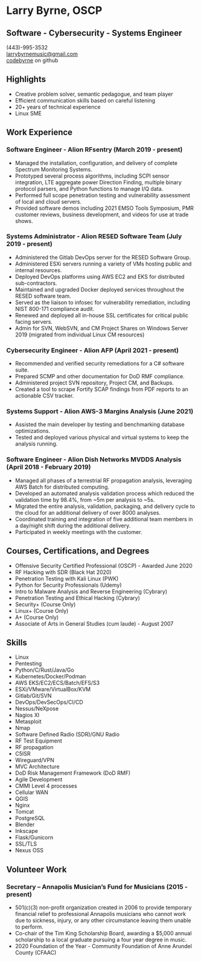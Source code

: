 # Larry Byrne, OSCP
## Software - Cybersecurity - Systems Engineer
(443)-995-3532 \
larrybyrnemusic@gmail.com \
[codebyrne](https://github.com/codebyrne) on github

## Highlights
  - Creative problem solver, semantic pedagogue, and team player
  - Efficient communication skills based on careful listening
  - 20+ years of technical experience
  - Linux SME

## Work Experience

### Software Engineer - Alion RFsentry (March 2019 - present)
  - Managed the installation, configuration, and delivery of complete Spectrum Monitoring Systems.
  - Prototyped several process algorithms, including SCPI sensor integration, LTE aggregate power Direction Finding,  multiple binary protocol parsers, and Python functions to manage I/Q data.
  - Performed full scope penetration testing and vulnerability assessment of local and cloud servers.
  - Provided software demos including 2021 EMSO Tools Symposium, PMR customer reviews, business development, and videos for use at trade shows.

### Systems Administrator - Alion RESED Software Team (July 2019 - present)
  - Administered the Gitlab DevOps server for the RESED Software Group.
  - Administered ESXi servers running a variety of VMs hosting public and internal resources.
  - Deployed DevOps platforms using AWS EC2 and EKS for distributed sub-contractors.
  - Maintained and upgraded Docker deployed services throughout the RESED software team.
  - Served as the liaison to infosec for vulnerability remediation, including NIST 800-171 compliance audit. 
  - Renewed and deployed all in-house SSL certificates for critical public facing servers.
  - Admin for SVN, WebSVN, and CM Project Shares on Windows Server 2019 (migrated from individual Linux CM resources)

### Cybersecurity Engineer - Alion AFP (April 2021 - present)
  - Recommended and verified security remediations for a C# software suite.
  - Prepared SCMP and other documentation for DoD RMF compliance.
  - Administered project SVN repository, Project CM, and Backups.
  - Created a tool to scrape Fortify SCAP findings from PDF reports to an actionable CSV tracker. 

### Systems Support - Alion AWS-3 Margins Analysis (June 2021)
  - Assisted the main developer by testing and benchmarking database optimizations.
  - Tested and deployed various physical and virtual systems to keep the analysis running.

### Software Engineer - Alion Dish Networks MVDDS Analysis (April 2018 - February 2019)
  - Managed all phases of a terrestrial RF propagation analysis, leveraging AWS Batch for distributed computing.
  - Developed an automated analysis validation process which reduced the validation time by 98.4%, from ~5m per analysis to ~5s.
  - Migrated the entire analysis, validation, packaging, and delivery cycle to the cloud for an additional delivery of over 8000 analyses.
  - Coordinated training and integration of five additional team members in a day/night shift during the additional delivery.
  - Participated in weekly meetings with the customer.

## Courses, Certifications, and Degrees
  - Offensive Security Certified Professional (OSCP) - Awarded June 2020
  - RF Hacking with SDR (Black Hat 2020)
  - Penetration Testing with Kali Linux (PWK)
  - Python for Security Professionals (Udemy)
  - Intro to Malware Analysis and Reverse Engineering (Cybrary)
  - Penetration Testing and Ethical Hacking (Cybrary)
  - Security+ (Course Only)
  - Linux+ (Course Only)
  - A+ (Course Only)
  - Associate of Arts in General Studies (cum laude) - August 2007

## Skills
  - Linux
  - Pentesting
  - Python/C/Rust/Java/Go
  - Kubernetes/Docker/Podman
  - AWS EKS/EC2/ECS/Batch/EFS/S3
  - ESXi/VMware/VirtualBox/KVM
  - Gitlab/Git/SVN
  - DevOps/DevSecOps/CI/CD
  - Nessus/NeXpose
  - Nagios XI
  - Metasploit
  - Nmap
  - Software Defined Radio (SDR)/GNU Radio
  - RF Test Equipment
  - RF propagation
  - C5ISR
  - Wireguard/VPN
  - MVC Architecture
  - DoD Risk Management Framework (DoD RMF)
  - Agile Development
  - CMMI Level 4 processes
  - Cellular WAN
  - QGIS
  - Nginx
  - Tomcat
  - PostgreSQL
  - Blender
  - Inkscape
  - Flask/Gunicorn
  - SSL/TLS
  - Nexus OSS

## Volunteer Work

### Secretary – Annapolis Musician’s Fund for Musicians (2015 - present)
  - 501(c)(3) non-profit organization created in 2006 to provide temporary financial relief to professional Annapolis musicians who cannot work due to sickness, injury, or any other circumstance leaving them unable to perform.
  - Co-chair of the Tim King Scholarship Board, awarding a $5,000 annual scholarship to a local graduate pursuing a four year degree in music.
  - 2020 Foundation of the Year - Community Foundation of Anne Arundel County (CFAAC)

